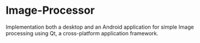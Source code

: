 # Image-Processor
Implementation both a desktop and an Android application for simple Image processing using Qt, a cross-platform application framework.
